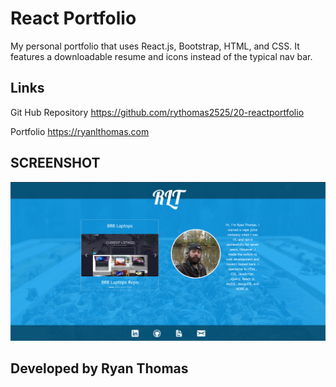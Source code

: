 # React Portfolio
My personal portfolio that uses React.js, Bootstrap, HTML, and CSS. It features a downloadable resume and icons instead of the typical nav bar.

##  Links
Git Hub Repository
https://github.com/rythomas2525/20-reactportfolio

Portfolio
https://ryanlthomas.com


## SCREENSHOT
![Image description](./screenshot.png)

## Developed by Ryan Thomas
